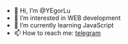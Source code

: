 - 👋 Hi, I’m @YEgorLu
- 👀 I’m interested in WEB development
- 🌱 I’m currently learning JavaScript
- 📫 How to reach me: [telegram](https://t.me/egor_lu)

<!---
YEgorLu/YEgorLu is a ✨ special ✨ repository because its `README.md` (this file) appears on your GitHub profile.
You can click the Preview link to take a look at your changes.
--->
